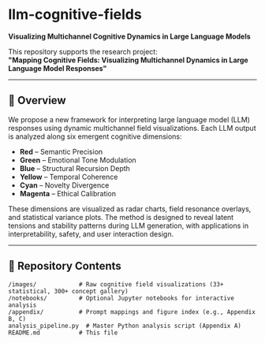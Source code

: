 # llm-cognitive-fields

**Visualizing Multichannel Cognitive Dynamics in Large Language Models**

This repository supports the research project:  
**"Mapping Cognitive Fields: Visualizing Multichannel Dynamics in Large Language Model Responses"**

---

## 🧠 Overview

We propose a new framework for interpreting large language model (LLM) responses using dynamic multichannel field visualizations. Each LLM output is analyzed along six emergent cognitive dimensions:

- **Red** – Semantic Precision  
- **Green** – Emotional Tone Modulation  
- **Blue** – Structural Recursion Depth  
- **Yellow** – Temporal Coherence  
- **Cyan** – Novelty Divergence  
- **Magenta** – Ethical Calibration  

These dimensions are visualized as radar charts, field resonance overlays, and statistical variance plots. The method is designed to reveal latent tensions and stability patterns during LLM generation, with applications in interpretability, safety, and user interaction design.

---

## 📁 Repository Contents

```
/images/            # Raw cognitive field visualizations (33+ statistical, 300+ concept gallery)
/notebooks/         # Optional Jupyter notebooks for interactive analysis
/appendix/          # Prompt mappings and figure index (e.g., Appendix B, C)
analysis_pipeline.py  # Master Python analysis script (Appendix A)
README.md           # This file
```
